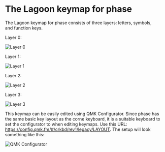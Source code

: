# The Lagoon keymap for phase

The Lagoon keymap for phase consists of three layers: letters, symbols, and function keys.

Layer 0:

![Layer 0](https://i.imgur.com/zBAhqGT.png)

Layer 1:

![Layer 1](https://i.imgur.com/PJ3HyS3.png)

Layer 2:

![Layer 2](https://i.imgur.com/gocYQuf.png)

Layer 3:

![Layer 3](https://i.imgur.com/FTmRWPB.png)

This keymap can be easily edited using QMK Configurator. Since phase has the same basic key layout as the corne keyboard, it is a suitable keyboard to set the configurator to when editing keymaps. Use this URL: https://config.qmk.fm/#/crkbd/rev1/legacy/LAYOUT. The setup will look something like this:

![QMK Configurator](https://i.imgur.com/cIdTGf5.png)
